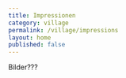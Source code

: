 ```yaml
---
title: Impressionen
category: village
permalink: /village/impressions
layout: home
published: false
---
```


Bilder???